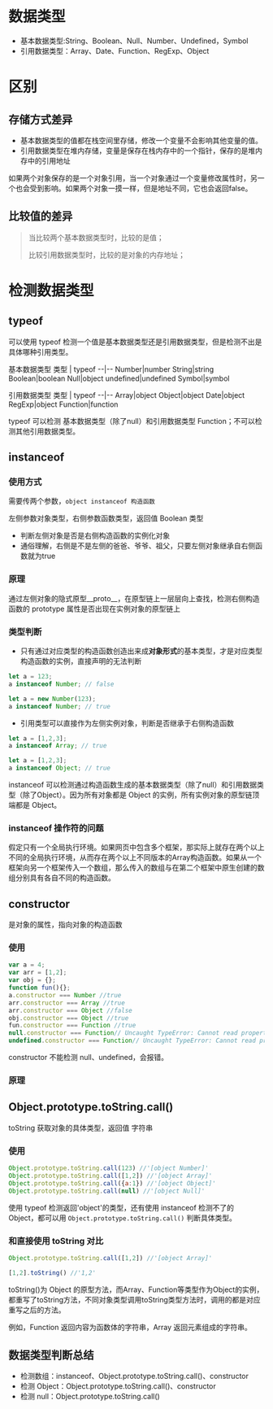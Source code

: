 # 数据类型
- 基本数据类型:String、Boolean、Null、Number、Undefined，Symbol
- 引用数据类型：Array、Date、Function、RegExp、Object

# 区别
## 存储方式差异
- 基本数据类型的值都在栈空间里存储，修改一个变量不会影响其他变量的值。
- 引用数据类型在堆内存储，变量是保存在栈内存中的一个指针，保存的是堆内存中的引用地址

如果两个对象保存的是一个对象引用，当一个对象通过一个变量修改属性时，另一个也会受到影响。如果两个对象一摸一样，但是地址不同，它也会返回false。

## 比较值的差异
> 当比较两个基本数据类型时，比较的是值；
>
> 比较引用数据类型时，比较的是对象的内存地址；

# 检测数据类型
## typeof
可以使用 typeof 检测一个值是基本数据类型还是引用数据类型，但是检测不出是具体哪种引用类型。

基本数据类型
类型 | typeof
--|--
Number|number
String|string
Boolean|boolean
Null|object
undefined|undefined
Symbol|symbol

引用数据类型
类型 | typeof
--|--
Array|object
Object|object
Date|object
RegExp|object
Function|function

typeof 可以检测 基本数据类型（除了null）和引用数据类型 Function；不可以检测其他引用数据类型。
## instanceof

### 使用方式
需要传两个参数，``object instanceof 构造函数``

左侧参数对象类型，右侧参数函数类型，返回值 Boolean 类型
- 判断左侧对象是否是右侧构造函数的实例化对象
- 通俗理解，右侧是不是左侧的爸爸、爷爷、祖父，只要左侧对象继承自右侧函数就为true
### 原理

通过左侧对象的隐式原型__proto__，在原型链上一层层向上查找，检测右侧构造函数的 prototype 属性是否出现在实例对象的原型链上

### 类型判断
- 只有通过对应类型的构造函数创造出来成**对象形式**的基本类型，才是对应类型构造函数的实例，直接声明的无法判断
```js
let a = 123;
a instanceof Number; // false

let a = new Number(123);
a instanceof Number; // true
```
- 引用类型可以直接作为左侧实例对象，判断是否继承于右侧构造函数
``` js
let a = [1,2,3];
a instanceof Array; // true

let a = [1,2,3];
a instanceof Object; // true
```

instanceof 可以检测通过构造函数生成的基本数据类型（除了null）和引用数据类型（除了Object）。因为所有对象都是 Object 的实例，所有实例对象的原型链顶端都是 Object。

### instanceof 操作符的问题
假定只有一个全局执行环境。如果网页中包含多个框架，那实际上就存在两个以上不同的全局执行环境，从而存在两个以上不同版本的Array构造函数。如果从一个框架向另一个框架传入一个数组，那么传入的数组与在第二个框架中原生创建的数组分别具有各自不同的构造函数。

## constructor
是对象的属性，指向对象的构造函数
### 使用
```js
var a = 4;
var arr = [1,2];
var obj = {};
function fun(){};
a.constructor === Number //true
arr.constructor === Array //true
arr.constructor === Object //false
obj.constructor === Object //true
fun.constructor === Function //true
null.constructor === Function// Uncaught TypeError: Cannot read properties of undefined (reading 'constructor')
undefined.constructor === Function// Uncaught TypeError: Cannot read properties of undefined (reading 'constructor')
```
constructor 不能检测 null、undefined，会报错。

### 原理


## Object.prototype.toString.call()
toString 获取对象的具体类型，返回值 字符串

### 使用
```js
Object.prototype.toString.call(123) //'[object Number]'
Object.prototype.toString.call([1,2]) //'[object Array]'
Object.prototype.toString.call({a:1}) //'[object Object]'
Object.prototype.toString.call(null) //'[object Null]'
```
使用 typeof 检测返回'object'的类型，还有使用 instanceof 检测不了的 Object，都可以用 ``Object.prototype.toString.call()`` 判断具体类型。

### 和直接使用 toString 对比
```js
Object.prototype.toString.call([1,2]) //'[object Array]'

[1,2].toString() //'1,2'
```
toString()为 Object 的原型方法，而Array、Function等类型作为Object的实例，都重写了toString方法，不同对象类型调用toString类型方法时，调用的都是对应重写之后的方法。

例如，Function 返回内容为函数体的字符串，Array 返回元素组成的字符串。


## 数据类型判断总结
- 检测数组：instanceof、Object.prototype.toString.call()、constructor
- 检测 Object：Object.prototype.toString.call()、constructor
- 检测 null：Object.prototype.toString.call()


